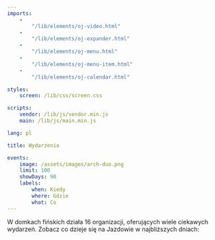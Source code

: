 ```yaml
---
imports:
    -
        "/lib/elements/oj-video.html"
    -
        "/lib/elements/oj-expander.html"
    -
        "/lib/elements/oj-menu.html"
    -
        "/lib/elements/oj-menu-item.html"
    -
        "/lib/elements/oj-calendar.html"

styles:
    screen: /lib/css/screen.css

scripts:
    vendor: /lib/js/vendor.min.js
    main: /lib/js/main.min.js

lang: pl

title: Wydarzenia

events:
    image: /assets/images/arch-duo.png
    limit: 100
    showDays: 90
    labels:
        when: Kiedy
        where: Gdzie
        what: Co
---
```

W domkach fińskich działa 16 organizacji, oferujących wiele ciekawych wydarzeń. Zobacz co dzieje się na Jazdowie w najbliższych dniach:
